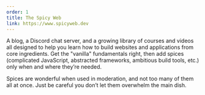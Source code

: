 ```yaml
---
order: 1
title: The Spicy Web
link: https://www.spicyweb.dev
---
```


A blog, a Discord chat server, and a growing library of courses and videos all designed to help you learn how to build websites and applications from core ingredients. Get the "vanilla" fundamentals right, then add spices (complicated JavaScript, abstracted frameworks, ambitious build tools, etc.) only when and where they’re needed.

Spices are wonderful when used in moderation, and not too many of them all at once. Just be careful you don’t let them overwhelm the main dish.